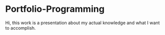 # Portfolio-Programming

Hi, this work is a presentation about my actual knowledge and what I want to accomplish.

